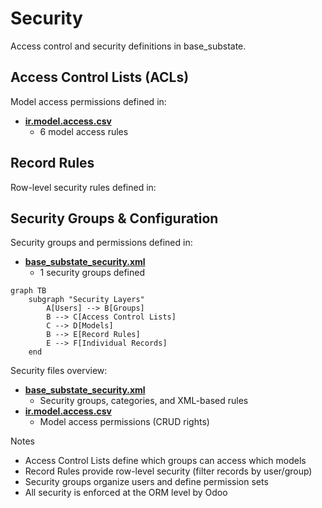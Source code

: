# Security

Access control and security definitions in base_substate.

## Access Control Lists (ACLs)

Model access permissions defined in:
- **[ir.model.access.csv](../base_substate/security/ir.model.access.csv)**
  - 6 model access rules

## Record Rules

Row-level security rules defined in:

## Security Groups & Configuration

Security groups and permissions defined in:
- **[base_substate_security.xml](../base_substate/security/base_substate_security.xml)**
  - 1 security groups defined

```mermaid
graph TB
    subgraph "Security Layers"
        A[Users] --> B[Groups]
        B --> C[Access Control Lists]
        C --> D[Models]
        B --> E[Record Rules]
        E --> F[Individual Records]
    end
```

Security files overview:
- **[base_substate_security.xml](../base_substate/security/base_substate_security.xml)**
  - Security groups, categories, and XML-based rules
- **[ir.model.access.csv](../base_substate/security/ir.model.access.csv)**
  - Model access permissions (CRUD rights)

Notes
- Access Control Lists define which groups can access which models
- Record Rules provide row-level security (filter records by user/group)
- Security groups organize users and define permission sets
- All security is enforced at the ORM level by Odoo
